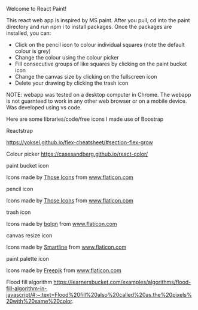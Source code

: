 Welcome to React Paint!

This react web app is inspired by MS paint. After you pull, cd into the paint directory and run npm i to install packages.
Once the packages are installed, you can:

- Click on the pencil icon to colour individual squares (note the default colour is grey)
- Change the colour using the colour picker
- Fill consecutive groups of like squares by clicking on the paint bucket icon
- Change the canvas size by clicking on the fullscreen icon
- Delete your drawing by clicking the trash icon

NOTE: webapp was tested on a desktop computer in Chrome. The webapp is not guarnteed to work in any other web browser or on a mobile device. Was developed using vs code.

Here are some libraries/code/free icons I made use of
Boostrap

Reactstrap

https://yoksel.github.io/flex-cheatsheet/#section-flex-grow

Colour picker https://casesandberg.github.io/react-color/

paint bucket icon <div>Icons made by <a href="https://www.flaticon.com/authors/those-icons" title="Those Icons">Those Icons</a> from <a href="https://www.flaticon.com/" title="Flaticon">www.flaticon.com</a></div>

pencil icon <div>Icons made by <a href="https://www.flaticon.com/authors/those-icons" title="Those Icons">Those Icons</a> from <a href="https://www.flaticon.com/" title="Flaticon">www.flaticon.com</a></div>

trash icon <div>Icons made by <a href="https://www.flaticon.com/authors/bqlqn" title="bqlqn">bqlqn</a> from <a href="https://www.flaticon.com/" title="Flaticon">www.flaticon.com</a></div>

canvas resize icon <div>Icons made by <a href="https://www.flaticon.com/authors/smartline" title="Smartline">Smartline</a> from <a href="https://www.flaticon.com/" title="Flaticon">www.flaticon.com</a></div>

paint palette icon <div>Icons made by <a href="https://www.freepik.com" title="Freepik">Freepik</a> from <a href="https://www.flaticon.com/" title="Flaticon">www.flaticon.com</a></div>

Flood fill algorithm https://learnersbucket.com/examples/algorithms/flood-fill-algorithm-in-javascript/#:~:text=Flood%20fill%20also%20called%20as,the%20pixels%20with%20same%20color.